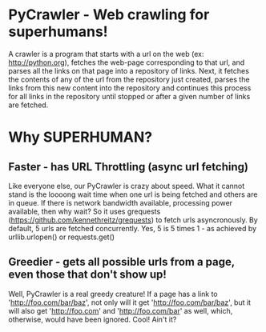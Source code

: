 PyCrawler - Web crawling for superhumans!
=========================================
A crawler is a program that starts with a url on the web (ex: http://python.org), fetches the web-page corresponding to that url, and parses all the links on that page into a repository of links. Next, it fetches the contents of any of the url from the repository just created, parses the links from this new content into the repository and continues this process for all links in the repository until stopped or after a given number of links are fetched.

Why SUPERHUMAN?
===============

Faster - has URL Throttling (async url fetching)
------------------------------------------------
Like everyone else, our PyCrawler is crazy about speed. What it cannot stand is the loooong wait time when one url is being fetched and others are in queue. If there is network bandwidth available, processing power available, then why wait? 
So it uses grequests (https://github.com/kennethreitz/grequests) to fetch urls asyncronously. By default, 5 urls are fetched concurrently. Yes, 5 is 5 times 1 - as achieved by urllib.urlopen() or requests.get()

Greedier - gets all possible urls from a page, even those that don't show up!
-----------------------------------------------------------------------------
Well, PyCrawler is a real greedy creature!
If a page has a link to 'http://foo.com/bar/baz', not only will it get 'http://foo.com/bar/baz', but it will also get 'http://foo.com' and 'http://foo.com/bar' as well, which, otherwise, would have been ignored. Cool! Ain't it?  


